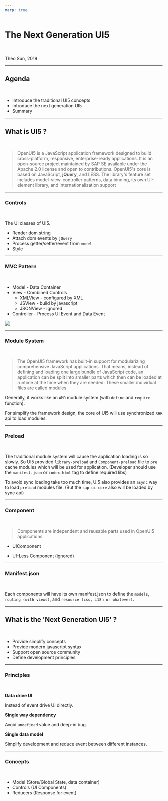 ```yaml
---
marp: true
---
```


# The Next Generation UI5

<br>

Theo Sun, 2019

---

## Agenda

<br>

* Introduce the traditional UI5 concepts
* Introduce the next generation UI5
* Summary


---

## What is UI5 ?

<br>

> OpenUI5 is a JavaScript application framework designed to build cross-platform, responsive, enterprise-ready applications. It is an open-source project maintained by SAP SE available under the Apache 2.0 license and open to contributions. OpenUI5's core is based on JavaScript, **jQuery**, and LESS. The library's feature set includes model–view–controller patterns, data binding, its own UI-element library, and internationalization support

---

### Controls

<br>

The UI classes of UI5. 

* Render dom string
* Attach dom events by `jQuery`
* Process getter/setter/event from `model`
* Style 

---

### MVC Pattern

<br>

* Model - Data Container
* View - Combined Controls
  * XMLView - configured by XML
  * JSView - build by javascript
  * JSONView - ignored
* Controller - Process UI Event and Data Event

![](https://res.cloudinary.com/digf90pwi/image/upload/v1559624173/loio1eb216151b1b41f1979b7b6c969670df_LowRes_1_tl2of5.png)

---

### Module System

<br>

> The OpenUI5 framework has built-in support for modularizing comprehensive JavaScript applications. That means, instead of defining and loading one large bundle of JavaScript code, an application can be split into smaller parts which then can be loaded at runtime at the time when they are needed. These smaller individual files are called modules.

Generally, it works like an `AMD` module system (with `define` and `require` function). 

For simplify the framework design, the core of UI5 will use synchronized `XHR` api to load modules. 

---

### Preload

<br>

The traditional module system will cause the application loading is so slowly. So UI5 provided `library-preload` and `Component-preload` file to `pre` cache modules which will be used for application. (Developer should use the `manifest.json` or `index.html` tag to define required libs)

To avoid sync loading take too much time, UI5 also provides an `async` way to load `preload` modules file. (But the `sap-ui-core` also will be loaded by sync api)


---

### Component

<br>

> Components are independent and reusable parts used in OpenUI5 applications.

* UIComponent

* UI-Less Component (ignored)


---

### Manifest.json

<br>

Each components will have its own manifest.json to define the `models`, `routing (with views)`, and `resource (css, i18n or whatever)`.



--- 

## What is the 'Next Generation UI5' ?

<br>

* Provide simplify concepts
* Provide modern javascript syntax
* Support open source community
* Define development principles

---

### Principles

<br>

**Data drive UI**

Instead of event drive UI directly.

**Single way dependency**

Avoid `undefined` value and deep-in bug.

**Single data model**

Simplify development and reduce event between different instances.


---

### Concepts

<br>

* Model (Store/Global State, data container)
* Controls (UI Components)
* Reducers (Response for event)

